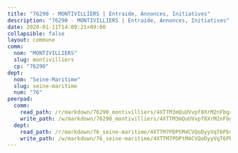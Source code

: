 ```yaml
---
title: "76290 - MONTIVILLIERS | Entraide, Annonces, Initiatives"
description: "76290 - MONTIVILLIERS | Entraide, Annonces, Initiatives"
date: 2020-01-11T14:09:21+09:00
collapsible: false
layout: commune
comm:
  nom: "MONTIVILLIERS"
  slug: montivilliers
  cp: "76290"
dept:
  nom: "Seine-Maritime"
  slug: seine-maritime
  num: "76"
peerpad:
  comm:
    read_path: /r/markdown/76290_montivilliers/4XTTM3mQuUVvpf8XrM2nFbgrw5tTFnhPB8RjoFpoJX4UiET9p
    write_path: /w/markdown/76290_montivilliers/4XTTM3mQuUVvpf8XrM2nFbgrw5tTFnhPB8RjoFpoJX4UiET9p-K3TgTpebDMN7t2HHY7VLLxMTbJgN4hzaXKbtiier6Gzbzv6KgbZWceidEco14stEZ4AJXEtUXPwST9ikWseeAijKaqotECorbGvHnVvxqJbStX4ucgmFeYhfaN1nWHD7nYvWpn14
  dept:
    read_path: /r/markdown/76_seine-maritime/4XTTM7PDPtM4CVQoDyyVqT6Pbvj1SVtndpXJdTDsc7xwdMTdt
    write_path: /w/markdown/76_seine-maritime/4XTTM7PDPtM4CVQoDyyVqT6Pbvj1SVtndpXJdTDsc7xwdMTdt-K3TgUmo7Qwp8ZQz8qKFjC8WCY27ypEpX2c8BXeSV9rrPY1zRZn2SrYwkBXF8VnHkcepiXsccFfKHYuT2JNgSMXxLRaUGRu6o5B3BB15nZxEho97cTz3yC4eRTX4hZM1hcyAZrn8r
---
```


